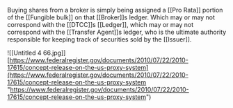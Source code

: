Buying shares from a broker is simply being assigned a [[Pro Rata]] portion of the [[Fungible bulk]] on that [[Broker]]s ledger. Which may or may not correspond with the [[DTCC]]s [[Ledger]], which may or may not correspond with the [[Transfer Agent]]s ledger, who is the ultimate authority responsible for keeping track of securities sold by the [[Issuer]].

![[Untitled 4 66.jpg]]
[https://www.federalregister.gov/documents/2010/07/22/2010-17615/concept-release-on-the-us-proxy-system](https://www.federalregister.gov/documents/2010/07/22/2010-17615/concept-release-on-the-us-proxy-system "https://www.federalregister.gov/documents/2010/07/22/2010-17615/concept-release-on-the-us-proxy-system")
